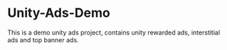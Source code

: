 # Unity-Ads-Demo
This is a demo unity ads project, contains unity rewarded ads, interstitial ads and top banner ads.

